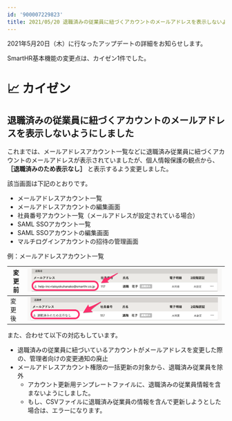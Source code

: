 ```yaml
---
id: '900007229823'
title: 2021/05/20 退職済みの従業員に紐づくアカウントのメールアドレスを表示しないようにしました
---
```

2021年5月20日（木）に行なったアップデートの詳細をお知らせします。

SmartHR基本機能の変更点は、カイゼン1件でした。

# 📈 カイゼン

## 退職済みの従業員に紐づくアカウントのメールアドレスを表示しないようにしました

これまでは、メールアドレスアカウント一覧などに退職済み従業員に紐づくアカウントのメールアドレスが表示されていましたが、個人情報保護の観点から、 **［退職済みのため表示なし］** と表示するよう変更しました。

該当画面は下記のとおりです。

- メールアドレスアカウント一覧
- メールアドレスアカウントの編集画面
- 社員番号アカウント一覧（メールアドレスが設定されている場合）
- SAML SSOアカウント一覧
- SAML SSOアカウントの編集画面
- マルチログインアカウントの招待の管理画面

例：メールアドレスアカウント一覧

| 変更前 | ![](./__________2021-05-20_16_21_11.png) |
| --- | --- |
| 変更後 | ![](./360026106014_06-2.png) |

また、合わせて以下の対応もしています。

- 退職済みの従業員に紐づいているアカウントがメールアドレスを変更した際の、管理者向けの変更通知の廃止
- メールアドレスアカウント権限の一括更新の対象から、退職済み従業員を除外
    - アカウント更新用テンプレートファイルに、退職済みの従業員情報を含まないようにしました。
    - もし、CSVファイルに退職済み従業員の情報を含んで更新しようとした場合は、エラーになります。
